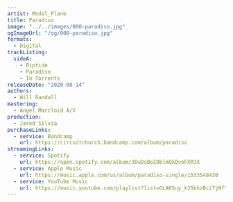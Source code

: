 ```yaml
---
artist: Modal_Plane
title: Paradiso
image: "../../images/000-paradiso.jpg"
ogImageUrl: "/og/000-paradiso.jpg"
formats:
  - Digital
trackListing:
  sideA:
    - Riptide
    - Paradiso
    - In Torrents
releaseDate: "2020-08-14"
authors:
  - Will Randall
mastering:
  - Angel Marcloid A/V
production:
  - Jared Silvia
purchaseLinks:
  - service: Bandcamp
    url: https://circuitchurch.bandcamp.com/album/paradiso
streamingLinks:
  - service: Spotify
    url: https://open.spotify.com/album/38uDsBoIOblmQkQveFXMJX
  - service: Apple Music
    url: https://music.apple.com/us/album/paradiso-single/1533548430
  - service: YouTube Music
    url: https://music.youtube.com/playlist?list=OLAK5uy_kJ5bhzBciTjNfYsJ8XJzG09D7OVDcQV4g
---
```

